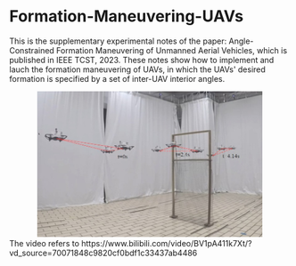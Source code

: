 # Formation-Maneuvering-UAVs
This is the supplementary experimental notes of the paper: Angle-Constrained Formation Maneuvering of Unmanned Aerial Vehicles, which is published in IEEE TCST, 2023. These notes show how to implement and lauch the formation maneuvering of UAVs, in which the UAVs' desired formation is specified by a set of inter-UAV interior angles.
<div style="text-align: center">
<img src="scalingman.jpeg" style="width:80%; height:80%" >
</div>
The video refers to https://www.bilibili.com/video/BV1pA411k7Xt/?vd_source=70071848c9820cf0bdf1c33437ab4486


